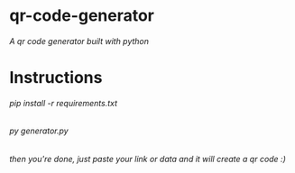 # qr-code-generator
###### A qr code generator built with python

# Instructions
###### pip install -r requirements.txt
###### py generator.py
###### then you're done, just paste your link or data and it will create a qr code :)
